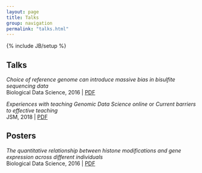 ```yaml
---
layout: page
title: Talks
group: navigation
permalink: "talks.html"
---
```

{% include JB/setup %}

Talks
-----

_Choice of reference genome can introduce massive bias in bisulfite sequencing data_  
Biological Data Science, 2016 |
[PDF](./media/talks/2016/)

_Experiences with teaching
Genomic Data Science online_ or _Current barriers to
effective teaching_  
JSM, 2018 |
[PDF](./media/talks/2018/JSM_2018_Teaching_Hansen.pdf)



Posters
-------

_The quantitative relationship between histone modifications and
gene expression across different individuals_  
Biological Data Science, 2016 |
[PDF](./media/posters/2016/)
